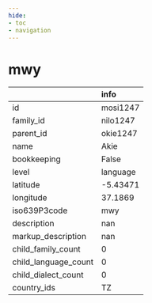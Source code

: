 ```yaml
---
hide:
- toc
- navigation
---
```

# mwy
|                      | info     |
|:---------------------|:---------|
| id                   | mosi1247 |
| family_id            | nilo1247 |
| parent_id            | okie1247 |
| name                 | Akie     |
| bookkeeping          | False    |
| level                | language |
| latitude             | -5.43471 |
| longitude            | 37.1869  |
| iso639P3code         | mwy      |
| description          | nan      |
| markup_description   | nan      |
| child_family_count   | 0        |
| child_language_count | 0        |
| child_dialect_count  | 0        |
| country_ids          | TZ       |